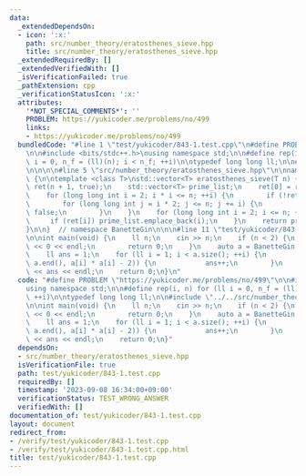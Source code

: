 ```yaml
---
data:
  _extendedDependsOn:
  - icon: ':x:'
    path: src/number_theory/eratosthenes_sieve.hpp
    title: src/number_theory/eratosthenes_sieve.hpp
  _extendedRequiredBy: []
  _extendedVerifiedWith: []
  _isVerificationFailed: true
  _pathExtension: cpp
  _verificationStatusIcon: ':x:'
  attributes:
    '*NOT_SPECIAL_COMMENTS*': ''
    PROBLEM: https://yukicoder.me/problems/no/499
    links:
    - https://yukicoder.me/problems/no/499
  bundledCode: "#line 1 \"test/yukicoder/843-1.test.cpp\"\n#define PROBLEM \"https://yukicoder.me/problems/no/499\"\
    \n\n#include <bits/stdc++.h>\nusing namespace std;\n\n#define rep(i, n) for (ll\
    \ i = 0, n_f = (ll)(n); i < n_f; ++i)\n\ntypedef long long ll;\n\n#line 1 \"src/number_theory/eratosthenes_sieve.hpp\"\
    \n\n\n\n#line 5 \"src/number_theory/eratosthenes_sieve.hpp\"\n\nnamespace BanetteGin\
    \ {\n\ntemplate <class T>\nstd::vector<T> eratosthenes_sieve(T n) {\n    std::vector<bool>\
    \ ret(n + 1, true);\n    std::vector<T> prime_list;\n    ret[0] = ret[1] = false;\n\
    \    for (long long int i = 2; i * i <= n; ++i) {\n        if (!ret[i]) continue;\n\
    \        for (long long int j = i * 2; j <= n; j += i) {\n            ret[j] =\
    \ false;\n        }\n    }\n    for (long long int i = 2; i <= n; ++i) {\n   \
    \     if (ret[i]) prime_list.emplace_back(i);\n    }\n    return prime_list;\n\
    }\n\n}  // namespace BanetteGin\n\n\n#line 11 \"test/yukicoder/843-1.test.cpp\"\
    \n\nint main(void) {\n    ll n;\n    cin >> n;\n    if (n < 2) {\n        cout\
    \ << 0 << endl;\n        return 0;\n    }\n    auto a = BanetteGin::eratosthenes_sieve(n);\n\
    \    ll ans = 1;\n    for (ll i = 1; i < a.size(); ++i) {\n        if (binary_search(a.begin(),\
    \ a.end(), a[i] * a[i] - 2)) {\n            ans++;\n        }\n    }\n    cout\
    \ << ans << endl;\n    return 0;\n}\n"
  code: "#define PROBLEM \"https://yukicoder.me/problems/no/499\"\n\n#include <bits/stdc++.h>\n\
    using namespace std;\n\n#define rep(i, n) for (ll i = 0, n_f = (ll)(n); i < n_f;\
    \ ++i)\n\ntypedef long long ll;\n\n#include \"../../src/number_theory/eratosthenes_sieve.hpp\"\
    \n\nint main(void) {\n    ll n;\n    cin >> n;\n    if (n < 2) {\n        cout\
    \ << 0 << endl;\n        return 0;\n    }\n    auto a = BanetteGin::eratosthenes_sieve(n);\n\
    \    ll ans = 1;\n    for (ll i = 1; i < a.size(); ++i) {\n        if (binary_search(a.begin(),\
    \ a.end(), a[i] * a[i] - 2)) {\n            ans++;\n        }\n    }\n    cout\
    \ << ans << endl;\n    return 0;\n}"
  dependsOn:
  - src/number_theory/eratosthenes_sieve.hpp
  isVerificationFile: true
  path: test/yukicoder/843-1.test.cpp
  requiredBy: []
  timestamp: '2023-09-08 16:34:00+09:00'
  verificationStatus: TEST_WRONG_ANSWER
  verifiedWith: []
documentation_of: test/yukicoder/843-1.test.cpp
layout: document
redirect_from:
- /verify/test/yukicoder/843-1.test.cpp
- /verify/test/yukicoder/843-1.test.cpp.html
title: test/yukicoder/843-1.test.cpp
---
```

